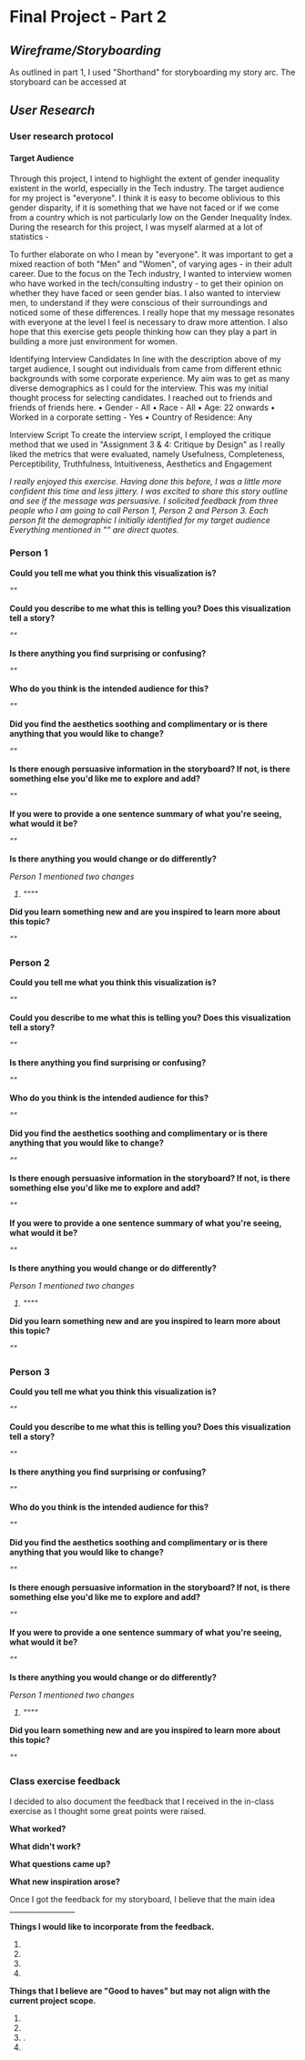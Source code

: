 <h1>Final Project - Part 2</h1>

<h2><i>Wireframe/Storyboarding</i></h2>

As outlined in part 1, I used "Shorthand" for storyboarding my story arc. The storyboard can be accessed at 

<h2><i>User Research</i></h2>

<h3>User research protocol</h3>
  
<h4>Target Audience</h4>
Through this project, I intend to highlight the extent of gender inequality existent in the world,  especially in the Tech industry. The target audience for my project is     "everyone". I think it is easy to become oblivious to this gender disparity, if it is something that we have not faced or if we come from a country which is not particularly low on the Gender Inequality Index. During the research for this project, I was myself alarmed at a lot of statistics - 
    
To further elaborate on who I mean by "everyone". It was important to get a mixed reaction of both "Men" and "Women", of varying ages - in their adult career. 
Due to the focus on the Tech industry, I wanted to interview women who have worked in the tech/consulting industry - to get their opinion on whether they have faced or seen gender bias. I also wanted to interview men, to understand if they were conscious of their surroundings and noticed some of these differences. I really hope that my message resonates with everyone at the level I feel is necessary to draw more attention. I also hope that this exercise gets people thinking how can they play a part in building a more just environment for women. 
  
  
Identifying Interview Candidates
In line with the description above of my target audience, I sought out individuals from came from different ethnic backgrounds with some corporate experience. My aim was to get as many diverse demographics as I could for the interview. This was my initial thought process for selecting candidates. I reached out to friends and friends of friends here.
	• Gender - All
	• Race - All
	• Age: 22 onwards
	• Worked in a corporate setting - Yes
	• Country of Residence: Any

Interview Script
To create the interview script, I employed the critique method that we used in "Assignment 3 & 4: Critique by Design" as I really liked the metrics that were evaluated, namely Usefulness, Completeness, Perceptibility, Truthfulness, Intuitiveness, Aesthetics and Engagement

<p><i> I really enjoyed this exercise. Having done this before, I was a little more confident this time and less jittery. I was excited to share this story outline and see if the message was persuasive. I solicited feedback from three people who I am going to call Person 1, Person 2 and Person 3. Each person fit the demographic I initially identified for my target audience Everything mentioned in "" are direct quotes. </i></p>
 
<h3><b> Person 1</b></h3>
<p><b> Could you tell me what you think this visualization is?</b></p>
<p><i>""</i></p>

<p><b> Could you describe to me what this is telling you? Does this visualization tell a story?</b></p>
<p><i>""</i></p>

<p><b> Is there anything you find surprising or confusing?</b></p>
<p><i>""</i></p>

<p><b>Who do you think is the intended audience for this?</b></p>
<p><i>""</i></p>

<p><b>Did you find the aesthetics soothing and complimentary or is there anything that you would like to change?</b></p>
<p><i>""</i></p>

<p><b>Is there enough persuasive information in the storyboard? If not, is there something else you'd like me to explore and add?</b></p>
<p><i>""</i></p>

<p><b>If you were to provide a one sentence summary of what you're seeing, what would it be?</b></p>
<p><i>""</i></p>

<p><b>Is there anything you would change or do differently?</b></p>
<p><i>Person 1 mentioned two changes
  <ol type="1">
  <li>""</l
  <li>""</li>
</ol></i></p>

<p><b>Did you learn something new and are you inspired to learn more about this topic?</b></p>
<p><i>""</i></p>

<h3><b> Person 2</b></h3>
<p><b> Could you tell me what you think this visualization is?</b></p>
<p><i>""</i></p>

<p><b> Could you describe to me what this is telling you? Does this visualization tell a story?</b></p>
<p><i>""</i></p>

<p><b> Is there anything you find surprising or confusing?</b></p>
<p><i>""</i></p>

<p><b>Who do you think is the intended audience for this?</b></p>
<p><i>""</i></p>

<p><b>Did you find the aesthetics soothing and complimentary or is there anything that you would like to change?</b></p>
<p><i>""</i></p>

<p><b>Is there enough persuasive information in the storyboard? If not, is there something else you'd like me to explore and add?</b></p>
<p><i>""</i></p>

<p><b>If you were to provide a one sentence summary of what you're seeing, what would it be?</b></p>
<p><i>""</i></p>

<p><b>Is there anything you would change or do differently?</b></p>
<p><i>Person 1 mentioned two changes
  <ol type="1">
  <li>""</l
  <li>""</li>
</ol></i></p>

<p><b>Did you learn something new and are you inspired to learn more about this topic?</b></p>
<p><i>""</i></p>


<h3><b> Person 3</b></h3>
<p><b> Could you tell me what you think this visualization is?</b></p>
<p><i>""</i></p>

<p><b> Could you describe to me what this is telling you? Does this visualization tell a story?</b></p>
<p><i>""</i></p>

<p><b> Is there anything you find surprising or confusing?</b></p>
<p><i>""</i></p>

<p><b>Who do you think is the intended audience for this?</b></p>
<p><i>""</i></p>

<p><b>Did you find the aesthetics soothing and complimentary or is there anything that you would like to change?</b></p>
<p><i>""</i></p>

<p><b>Is there enough persuasive information in the storyboard? If not, is there something else you'd like me to explore and add?</b></p>
<p><i>""</i></p>

<p><b>If you were to provide a one sentence summary of what you're seeing, what would it be?</b></p>
<p><i>""</i></p>

<p><b>Is there anything you would change or do differently?</b></p>
<p><i>Person 1 mentioned two changes
  <ol type="1">
  <li>""</l
  <li>""</li>
</ol></i></p>

<p><b>Did you learn something new and are you inspired to learn more about this topic?</b></p>
<p><i>""</i></p>

<h3><b> Class exercise feedback</b></h3>
<p>I decided to also document the feedback that I received in the in-class exercise as I thought some great points were raised. </p>

<b>What worked?</b>
<p><i>
</i></p>

<b>What didn't work?</b>
<p><i>
</i></p>

<b>What questions came up?</b>
<p><i></i></p>

<b>What new inspiration arose?</b>
<p><i></i></p>

<p> Once I got the feedback for my storyboard, I believe that the main idea __________________ </p>

<p><b>Things I would like to incorporate from the feedback. </b>
   <ol type="1">
     <li></li>
     <li> </li>
     <li></li>
     <li></li> 
    </ol>
</p>

<p><b>Things that I believe are "Good to haves" but may not align with the current project scope. </b>
   <ol type="1">
     <li> </li>
     <li> </li>
     <li>.</li>
     <li></li> 
    </ol>
</p>

